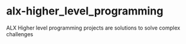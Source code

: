 # alx-higher_level_programming
ALX Higher level programming projects are solutions to solve complex challenges
